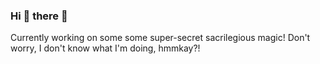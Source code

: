 ### Hi 👋 there 👋

Currently working on some some super-secret sacrilegious magic! Don't worry, I don't know what I'm doing, hmmkay?! 

